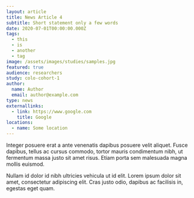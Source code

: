 ```yaml
---
layout: article
title: News Article 4
subtitle: Short statement only a few words
date: 2020-07-01T00:00:00.000Z
tags:
  - this
  - is
  - another
  - tag
image: /assets/images/studies/samples.jpg
featured: true
audience: researchers
study: colo-cohort-1
author:
  name: Author
  email: author@example.com
type: news
externallinks:
  - link: https://www.google.com
    title: Google
locations:
  - name: Some location
---
```

Integer posuere erat a ante venenatis dapibus posuere velit aliquet. Fusce dapibus, tellus ac cursus commodo,
tortor mauris condimentum nibh, ut fermentum massa justo sit amet risus. Etiam porta sem malesuada magna
mollis euismod. 


Nullam id dolor id nibh ultricies vehicula ut id elit. Lorem ipsum dolor sit amet, consectetur
adipiscing elit. Cras justo odio, dapibus ac facilisis in, egestas eget quam.